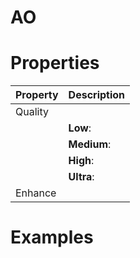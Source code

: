 # AO


# Properties


| Property | Description| 
| -------- | -----------|
| Quality |  |
| | **Low**: <desc> |
| | **Medium**: <desc> |
| | **High**: <desc> |
| | **Ultra**: <desc> |
| Enhance |  |




# Examples
